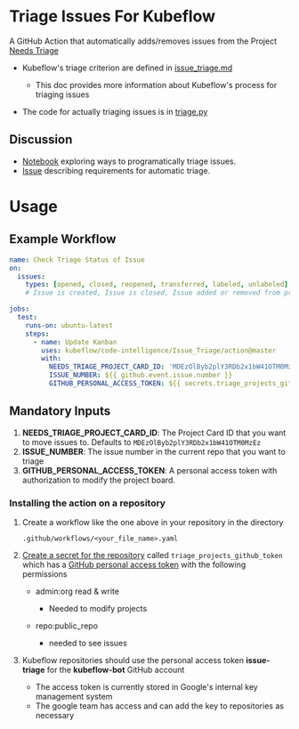 # Triage Issues For Kubeflow
A GitHub Action that automatically adds/removes issues from the Project [Needs Triage](https://github.com/orgs/kubeflow/projects/26)

* Kubeflow's triage criterion are defined in [issue_triage.md](https://github.com/kubeflow/community/blob/master/proposals/issue_triage.md) 

  * This doc provides more information about Kubeflow's process for triaging issues

* The code for actually triaging issues is in [triage.py](https://github.com/kubeflow/code-intelligence/blob/master/py/issue_triage/triage.py)

## Discussion

- [Notebook](https://github.com/kubeflow/code-intelligence/blob/master/Issue_Triage/notebooks/triage.ipynb) exploring ways to programatically triage issues.
- [Issue](https://github.com/kubeflow/community/issues/278) describing requirements for automatic triage.

# Usage

## Example Workflow

```yaml
name: Check Triage Status of Issue
on: 
  issues:
    types: [opened, closed, reopened, transferred, labeled, unlabeled]
    # Issue is created, Issue is closed, Issue added or removed from projects, Labels added/removed

jobs:
  test:
    runs-on: ubuntu-latest
    steps:
      - name: Update Kanban
        uses: kubeflow/code-intelligence/Issue_Triage/action@master
        with:
          NEEDS_TRIAGE_PROJECT_CARD_ID: 'MDEzOlByb2plY3RDb2x1bW41OTM0MzEz'
          ISSUE_NUMBER: ${{ github.event.issue.number }}
          GITHUB_PERSONAL_ACCESS_TOKEN: ${{ secrets.triage_projects_github_token }}
```

## Mandatory Inputs

1. **NEEDS_TRIAGE_PROJECT_CARD_ID**: The Project Card ID that you want to move issues to.  Defaults to `MDEzOlByb2plY3RDb2x1bW41OTM0MzEz`
2. **ISSUE_NUMBER**: The issue number in the current repo that you want to triage
3. **GITHUB_PERSONAL_ACCESS_TOKEN**: A personal access token with authorization to modify the project board.

### Installing the action on a repository

1. Create a workflow like the one above in your repository in the directory

   ```
   .github/workflows/<your_file_name>.yaml
   ```

1. [Create a secret for the repository](https://help.github.com/en/actions/automating-your-workflow-with-github-actions/creating-and-using-encrypted-secrets) called `triage_projects_github_token` which has a [GitHub personal access token](https://github.com/settings/tokens) with the following permissions

   * admin:org read & write
     * Needed to modify projects

   * repo:public_repo
      * needed to see issues

1. Kubeflow repositories should use the personal access token **issue-triage** for the **kubeflow-bot** GitHub account

   * The access token is currently stored in Google's internal key management system
   * The google team has access and can add the key to repositories as necessary
